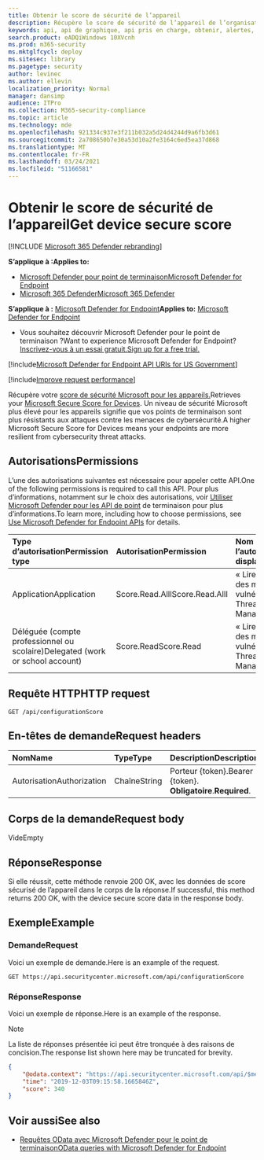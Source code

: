 ```yaml
---
title: Obtenir le score de sécurité de l’appareil
description: Récupère le score de sécurité de l’appareil de l’organisation.
keywords: api, api de graphique, api pris en charge, obtenir, alertes, récent
search.product: eADQiWindows 10XVcnh
ms.prod: m365-security
ms.mktglfcycl: deploy
ms.sitesec: library
ms.pagetype: security
author: levinec
ms.author: ellevin
localization_priority: Normal
manager: dansimp
audience: ITPro
ms.collection: M365-security-compliance
ms.topic: article
ms.technology: mde
ms.openlocfilehash: 921334c937e3f211b032a5d24d4244d9a6fb3d61
ms.sourcegitcommit: 2a708650b7e30a53d10a2fe3164c6ed5ea37d868
ms.translationtype: MT
ms.contentlocale: fr-FR
ms.lasthandoff: 03/24/2021
ms.locfileid: "51166581"
---
```

# <a name="get-device-secure-score"></a><span data-ttu-id="af5bf-104">Obtenir le score de sécurité de l’appareil</span><span class="sxs-lookup"><span data-stu-id="af5bf-104">Get device secure score</span></span>

[!INCLUDE [Microsoft 365 Defender rebranding](../../includes/microsoft-defender.md)]

<span data-ttu-id="af5bf-105">**S’applique à :**</span><span class="sxs-lookup"><span data-stu-id="af5bf-105">**Applies to:**</span></span>
- [<span data-ttu-id="af5bf-106">Microsoft Defender pour point de terminaison</span><span class="sxs-lookup"><span data-stu-id="af5bf-106">Microsoft Defender for Endpoint</span></span>](https://go.microsoft.com/fwlink/p/?linkid=2154037)
- [<span data-ttu-id="af5bf-107">Microsoft 365 Defender</span><span class="sxs-lookup"><span data-stu-id="af5bf-107">Microsoft 365 Defender</span></span>](https://go.microsoft.com/fwlink/?linkid=2118804)

<span data-ttu-id="af5bf-108">**S’applique à :** [Microsoft Defender for Endpoint](https://go.microsoft.com/fwlink/?linkid=2154037)</span><span class="sxs-lookup"><span data-stu-id="af5bf-108">**Applies to:** [Microsoft Defender for Endpoint](https://go.microsoft.com/fwlink/?linkid=2154037)</span></span>

- <span data-ttu-id="af5bf-109">Vous souhaitez découvrir Microsoft Defender pour le point de terminaison ?</span><span class="sxs-lookup"><span data-stu-id="af5bf-109">Want to experience Microsoft Defender for Endpoint?</span></span> [<span data-ttu-id="af5bf-110">Inscrivez-vous à un essai gratuit.</span><span class="sxs-lookup"><span data-stu-id="af5bf-110">Sign up for a free trial.</span></span>](https://www.microsoft.com/microsoft-365/windows/microsoft-defender-atp?ocid=docs-wdatp-exposedapis-abovefoldlink) 

[!include[Microsoft Defender for Endpoint API URIs for US Government](../../includes/microsoft-defender-api-usgov.md)]

[!include[Improve request performance](../../includes/improve-request-performance.md)]


<span data-ttu-id="af5bf-111">Récupère votre [score de sécurité Microsoft pour les appareils.](tvm-microsoft-secure-score-devices.md)</span><span class="sxs-lookup"><span data-stu-id="af5bf-111">Retrieves your [Microsoft Secure Score for Devices](tvm-microsoft-secure-score-devices.md).</span></span> <span data-ttu-id="af5bf-112">Un niveau de sécurité Microsoft plus élevé pour les appareils signifie que vos points de terminaison sont plus résistants aux attaques contre les menaces de cybersécurité.</span><span class="sxs-lookup"><span data-stu-id="af5bf-112">A higher Microsoft Secure Score for Devices means your endpoints are more resilient from cybersecurity threat attacks.</span></span> 

## <a name="permissions"></a><span data-ttu-id="af5bf-113">Autorisations</span><span class="sxs-lookup"><span data-stu-id="af5bf-113">Permissions</span></span>

<span data-ttu-id="af5bf-114">L’une des autorisations suivantes est nécessaire pour appeler cette API.</span><span class="sxs-lookup"><span data-stu-id="af5bf-114">One of the following permissions is required to call this API.</span></span> <span data-ttu-id="af5bf-115">Pour plus d’informations, notamment sur le choix des autorisations, voir [Utiliser Microsoft Defender pour les API de point](apis-intro.md) de terminaison pour plus d’informations.</span><span class="sxs-lookup"><span data-stu-id="af5bf-115">To learn more, including how to choose permissions, see [Use Microsoft Defender for Endpoint APIs](apis-intro.md) for details.</span></span>

<span data-ttu-id="af5bf-116">Type d’autorisation</span><span class="sxs-lookup"><span data-stu-id="af5bf-116">Permission type</span></span> |   <span data-ttu-id="af5bf-117">Autorisation</span><span class="sxs-lookup"><span data-stu-id="af5bf-117">Permission</span></span>  |   <span data-ttu-id="af5bf-118">Nom d’affichage de l’autorisation</span><span class="sxs-lookup"><span data-stu-id="af5bf-118">Permission display name</span></span>
:---|:---|:---
<span data-ttu-id="af5bf-119">Application</span><span class="sxs-lookup"><span data-stu-id="af5bf-119">Application</span></span> |   <span data-ttu-id="af5bf-120">Score.Read.Alll</span><span class="sxs-lookup"><span data-stu-id="af5bf-120">Score.Read.Alll</span></span> |   <span data-ttu-id="af5bf-121">« Lire le score de gestion des menaces et des vulnérabilités »</span><span class="sxs-lookup"><span data-stu-id="af5bf-121">'Read Threat and Vulnerability Management score'</span></span>
<span data-ttu-id="af5bf-122">Déléguée (compte professionnel ou scolaire)</span><span class="sxs-lookup"><span data-stu-id="af5bf-122">Delegated (work or school account)</span></span> | <span data-ttu-id="af5bf-123">Score.Read</span><span class="sxs-lookup"><span data-stu-id="af5bf-123">Score.Read</span></span> | <span data-ttu-id="af5bf-124">« Lire le score de gestion des menaces et des vulnérabilités »</span><span class="sxs-lookup"><span data-stu-id="af5bf-124">'Read Threat and Vulnerability Management score'</span></span>

## <a name="http-request"></a><span data-ttu-id="af5bf-125">Requête HTTP</span><span class="sxs-lookup"><span data-stu-id="af5bf-125">HTTP request</span></span>

```
GET /api/configurationScore
```

## <a name="request-headers"></a><span data-ttu-id="af5bf-126">En-têtes de demande</span><span class="sxs-lookup"><span data-stu-id="af5bf-126">Request headers</span></span>

<span data-ttu-id="af5bf-127">Nom</span><span class="sxs-lookup"><span data-stu-id="af5bf-127">Name</span></span> | <span data-ttu-id="af5bf-128">Type</span><span class="sxs-lookup"><span data-stu-id="af5bf-128">Type</span></span> | <span data-ttu-id="af5bf-129">Description</span><span class="sxs-lookup"><span data-stu-id="af5bf-129">Description</span></span>
:---|:---|:---
<span data-ttu-id="af5bf-130">Autorisation</span><span class="sxs-lookup"><span data-stu-id="af5bf-130">Authorization</span></span> | <span data-ttu-id="af5bf-131">Chaîne</span><span class="sxs-lookup"><span data-stu-id="af5bf-131">String</span></span> | <span data-ttu-id="af5bf-132">Porteur {token}.</span><span class="sxs-lookup"><span data-stu-id="af5bf-132">Bearer {token}.</span></span> <span data-ttu-id="af5bf-133">**Obligatoire**.</span><span class="sxs-lookup"><span data-stu-id="af5bf-133">**Required**.</span></span>

## <a name="request-body"></a><span data-ttu-id="af5bf-134">Corps de la demande</span><span class="sxs-lookup"><span data-stu-id="af5bf-134">Request body</span></span>

<span data-ttu-id="af5bf-135">Vide</span><span class="sxs-lookup"><span data-stu-id="af5bf-135">Empty</span></span>

## <a name="response"></a><span data-ttu-id="af5bf-136">Réponse</span><span class="sxs-lookup"><span data-stu-id="af5bf-136">Response</span></span>

<span data-ttu-id="af5bf-137">Si elle réussit, cette méthode renvoie 200 OK, avec les données de score sécurisé de l’appareil dans le corps de la réponse.</span><span class="sxs-lookup"><span data-stu-id="af5bf-137">If successful, this method returns 200 OK, with the device secure score data in the response body.</span></span>

## <a name="example"></a><span data-ttu-id="af5bf-138">Exemple</span><span class="sxs-lookup"><span data-stu-id="af5bf-138">Example</span></span>

### <a name="request"></a><span data-ttu-id="af5bf-139">Demande</span><span class="sxs-lookup"><span data-stu-id="af5bf-139">Request</span></span>

<span data-ttu-id="af5bf-140">Voici un exemple de demande.</span><span class="sxs-lookup"><span data-stu-id="af5bf-140">Here is an example of the request.</span></span>

```http
GET https://api.securitycenter.microsoft.com/api/configurationScore
```

### <a name="response"></a><span data-ttu-id="af5bf-141">Réponse</span><span class="sxs-lookup"><span data-stu-id="af5bf-141">Response</span></span>

<span data-ttu-id="af5bf-142">Voici un exemple de réponse.</span><span class="sxs-lookup"><span data-stu-id="af5bf-142">Here is an example of the response.</span></span>

>[!NOTE]
><span data-ttu-id="af5bf-143">La liste de réponses présentée ici peut être tronquée à des raisons de concision.</span><span class="sxs-lookup"><span data-stu-id="af5bf-143">The response list shown here may be truncated for brevity.</span></span> 

```json
{
    "@odata.context": "https://api.securitycenter.microsoft.com/api/$metadata#ConfigurationScore/$entity",
    "time": "2019-12-03T09:15:58.1665846Z",
    "score": 340
}
```

## <a name="see-also"></a><span data-ttu-id="af5bf-144">Voir aussi</span><span class="sxs-lookup"><span data-stu-id="af5bf-144">See also</span></span>

- [<span data-ttu-id="af5bf-145">Requêtes OData avec Microsoft Defender pour le point de terminaison</span><span class="sxs-lookup"><span data-stu-id="af5bf-145">OData queries with Microsoft Defender for Endpoint</span></span>](exposed-apis-odata-samples.md)
